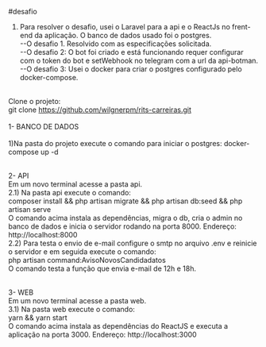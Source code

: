 #desafio
</br>

1. Para resolver o desafio, usei o Laravel para a api e o ReactJs no frent-end da aplicação. O banco de dados usado foi o postgres.
   </br>
   --O desafio 1. Resolvido com as especificações solicitada.
   </br>
   --O desafio 2: O bot foi criado e está funcionando requer configurar com o token do bot e setWebhook no telegram com a url da api-botman.
   </br>
   --O desafio 3: Usei o docker para criar o postgres configurado pelo docker-compose.
   </br></br>

Clone o projeto:</br>
git clone https://github.com/wilgnerpm/rits-carreiras.git
</br></br>
1- BANCO DE DADOS</br>
</br>
1)Na pasta do projeto execute o comando para iniciar o postgres:
docker-compose up -d
</br></br>

2- API
</br>
Em um novo terminal acesse a pasta api.
</br>
2.1) Na pasta api execute o comando:
</br>
composer install && php artisan migrate && php artisan db:seed && php artisan serve
</br>
O comando acima instala as dependências, migra o db, cria o admin no banco de dados e inicia o servidor rodando na porta 8000. Endereço: http://localhost:8000
</br>
2.2) Para testa o envio de e-mail configure o smtp no arquivo .env e reinicie o servidor e em seguida execute o comando:
</br>
php artisan command:AvisoNovosCandidadatos
</br>
O comando testa a função que envia e-mail de 12h e 18h.
</br></br>

3- WEB
</br>
Em um novo terminal acesse a pasta web.
</br>
3.1) Na pasta web execute o comando:
</br>
yarn && yarn start
</br>
O comando acima instala as dependências do ReactJS e executa a aplicação na porta 3000. Endereço: http://localhost:3000
